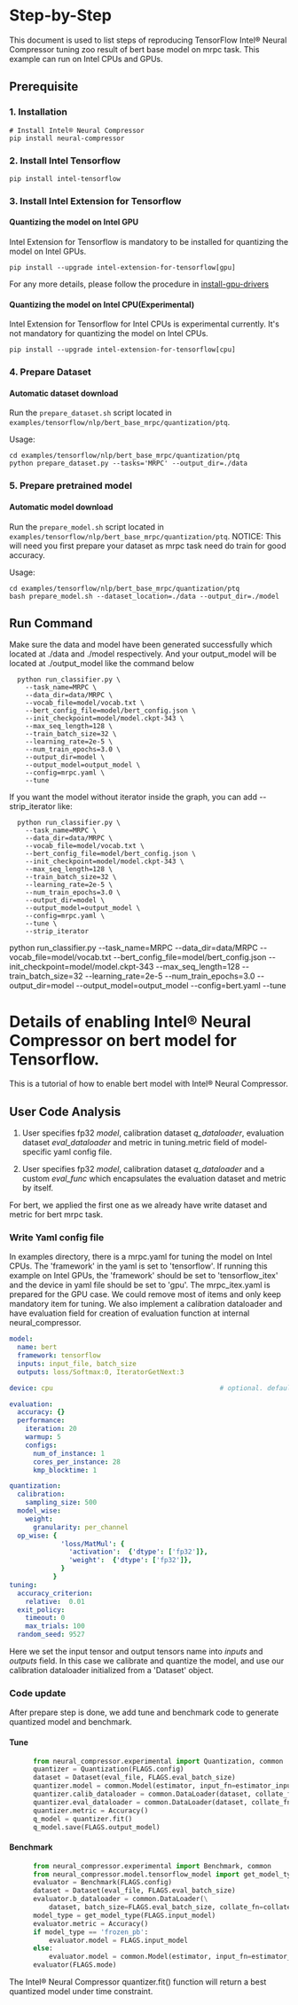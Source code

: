 Step-by-Step
============

This document is used to list steps of reproducing TensorFlow Intel® Neural Compressor tuning zoo result of bert base model on mrpc task.
This example can run on Intel CPUs and GPUs.


## Prerequisite

### 1. Installation
```shell
# Install Intel® Neural Compressor
pip install neural-compressor
```
### 2. Install Intel Tensorflow
```shell
pip install intel-tensorflow
```

### 3. Install Intel Extension for Tensorflow

#### Quantizing the model on Intel GPU
Intel Extension for Tensorflow is mandatory to be installed for quantizing the model on Intel GPUs.

```shell
pip install --upgrade intel-extension-for-tensorflow[gpu]
```
For any more details, please follow the procedure in [install-gpu-drivers](https://github.com/intel-innersource/frameworks.ai.infrastructure.intel-extension-for-tensorflow.intel-extension-for-tensorflow/blob/master/docs/install/install_for_gpu.md#install-gpu-drivers)

#### Quantizing the model on Intel CPU(Experimental)
Intel Extension for Tensorflow for Intel CPUs is experimental currently. It's not mandatory for quantizing the model on Intel CPUs.

```shell
pip install --upgrade intel-extension-for-tensorflow[cpu]
```

### 4. Prepare Dataset

#### Automatic dataset download
Run the `prepare_dataset.sh` script located in `examples/tensorflow/nlp/bert_base_mrpc/quantization/ptq`.

Usage:
```shell
cd examples/tensorflow/nlp/bert_base_mrpc/quantization/ptq
python prepare_dataset.py --tasks='MRPC' --output_dir=./data
```

### 5. Prepare pretrained model

#### Automatic model download
Run the `prepare_model.sh` script located in `examples/tensorflow/nlp/bert_base_mrpc/quantization/ptq`.
NOTICE: This will need you first prepare your dataset as mrpc task need do train for good accuracy.


Usage:
```shell
cd examples/tensorflow/nlp/bert_base_mrpc/quantization/ptq
bash prepare_model.sh --dataset_location=./data --output_dir=./model
```

## Run Command
Make sure the data and model have been generated successfully which located at ./data and ./model respectively.
And your output_model will be located at ./output_model like the command below
  ```shell
    python run_classifier.py \
      --task_name=MRPC \
      --data_dir=data/MRPC \
      --vocab_file=model/vocab.txt \
      --bert_config_file=model/bert_config.json \
      --init_checkpoint=model/model.ckpt-343 \
      --max_seq_length=128 \
      --train_batch_size=32 \
      --learning_rate=2e-5 \
      --num_train_epochs=3.0 \
      --output_dir=model \
      --output_model=output_model \
      --config=mrpc.yaml \
      --tune
  ```
If you want the model without iterator inside the graph, you can add --strip_iterator like:
  ```shell
    python run_classifier.py \
      --task_name=MRPC \
      --data_dir=data/MRPC \
      --vocab_file=model/vocab.txt \
      --bert_config_file=model/bert_config.json \
      --init_checkpoint=model/model.ckpt-343 \
      --max_seq_length=128 \
      --train_batch_size=32 \
      --learning_rate=2e-5 \
      --num_train_epochs=3.0 \
      --output_dir=model \
      --output_model=output_model \
      --config=mrpc.yaml \
      --tune \
      --strip_iterator
  ```

python run_classifier.py --task_name=MRPC --data_dir=data/MRPC --vocab_file=model/vocab.txt --bert_config_file=model/bert_config.json --init_checkpoint=model/model.ckpt-343 --max_seq_length=128 --train_batch_size=32 --learning_rate=2e-5 --num_train_epochs=3.0 --output_dir=model --output_model=output_model --config=bert.yaml --tune

Details of enabling Intel® Neural Compressor on bert model for Tensorflow.
=========================

This is a tutorial of how to enable bert model with Intel® Neural Compressor.
## User Code Analysis
1. User specifies fp32 *model*, calibration dataset *q_dataloader*, evaluation dataset *eval_dataloader* and metric in tuning.metric field of model-specific yaml config file.

2. User specifies fp32 *model*, calibration dataset *q_dataloader* and a custom *eval_func* which encapsulates the evaluation dataset and metric by itself.

For bert, we applied the first one as we  already have write dataset and metric for bert mrpc task. 

### Write Yaml config file
In examples directory, there is a mrpc.yaml for tuning the model on Intel CPUs. The 'framework' in the yaml is set to 'tensorflow'. If running this example on Intel GPUs, the 'framework' should be set to 'tensorflow_itex' and the device in yaml file should be set to 'gpu'. The mrpc_itex.yaml is prepared for the GPU case. We could remove most of items and only keep mandatory item for tuning. We also implement a calibration dataloader and have evaluation field for creation of evaluation function at internal neural_compressor.

```yaml
model:
  name: bert
  framework: tensorflow
  inputs: input_file, batch_size
  outputs: loss/Softmax:0, IteratorGetNext:3

device: cpu                                          # optional. default value is cpu, other value is gpu.

evaluation:
  accuracy: {}
  performance:
    iteration: 20
    warmup: 5
    configs:
      num_of_instance: 1
      cores_per_instance: 28 
      kmp_blocktime: 1

quantization:            
  calibration:
    sampling_size: 500
  model_wise:
    weight:
      granularity: per_channel
  op_wise: {
             'loss/MatMul': {
               'activation':  {'dtype': ['fp32']},
               'weight':  {'dtype': ['fp32']},
             }
           }
tuning:
  accuracy_criterion:
    relative:  0.01   
  exit_policy:
    timeout: 0       
    max_trials: 100 
  random_seed: 9527

```
Here we set the input tensor and output tensors name into *inputs* and *outputs* field. In this case we calibrate and quantize the model, and use our calibration dataloader initialized from a 'Dataset' object.

### Code update

After prepare step is done, we add tune and benchmark code to generate quantized model and benchmark.

#### Tune
```python
      from neural_compressor.experimental import Quantization, common
      quantizer = Quantization(FLAGS.config)
      dataset = Dataset(eval_file, FLAGS.eval_batch_size)
      quantizer.model = common.Model(estimator, input_fn=estimator_input_fn)
      quantizer.calib_dataloader = common.DataLoader(dataset, collate_fn=collate_fn)
      quantizer.eval_dataloader = common.DataLoader(dataset, collate_fn=collate_fn)
      quantizer.metric = Accuracy()
      q_model = quantizer.fit()
      q_model.save(FLAGS.output_model)
```
#### Benchmark
```python
      from neural_compressor.experimental import Benchmark, common
      from neural_compressor.model.tensorflow_model import get_model_type
      evaluator = Benchmark(FLAGS.config)
      dataset = Dataset(eval_file, FLAGS.eval_batch_size)
      evaluator.b_dataloader = common.DataLoader(\
          dataset, batch_size=FLAGS.eval_batch_size, collate_fn=collate_fn)
      model_type = get_model_type(FLAGS.input_model)
      evaluator.metric = Accuracy()
      if model_type == 'frozen_pb':
          evaluator.model = FLAGS.input_model
      else:
          evaluator.model = common.Model(estimator, input_fn=estimator_input_fn)
      evaluator(FLAGS.mode)
```
The Intel® Neural Compressor quantizer.fit() function will return a best quantized model under time constraint.

